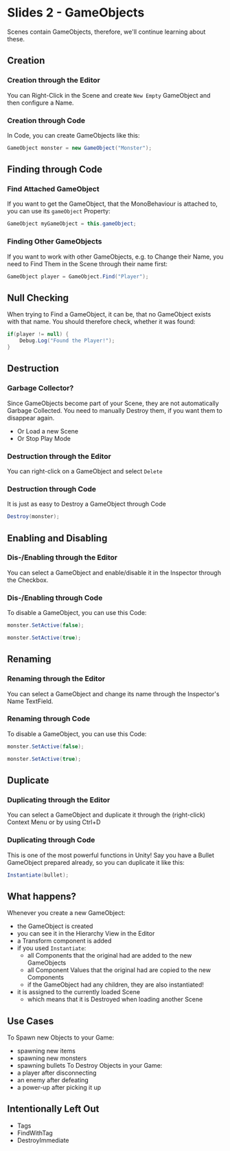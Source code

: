 # Slides 2 - GameObjects

Scenes contain GameObjects, therefore, we'll continue learning about these.

## Creation

### Creation through the Editor
You can Right-Click in the Scene and create `New Empty` GameObject and then configure a Name.

### Creation through Code
In Code, you can create GameObjects like this:

```csharp
GameObject monster = new GameObject("Monster");
```

## Finding through Code

### Find Attached GameObject
If you want to get the GameObject, that the MonoBehaviour is attached to, you can use its `gameObject` Property:
```csharp
GameObject myGameObject = this.gameObject;
```

### Finding Other GameObjects

If you want to work with other GameObjects, e.g. to Change their Name, you need to Find Them in the Scene through their name first:
```csharp
GameObject player = GameObject.Find("Player");
```

## Null Checking
When trying to Find a GameObject, it can be, that no GameObject exists with that name. You should therefore check, whether it was found:

```csharp
if(player != null) {
    Debug.Log("Found the Player!");
}
```

## Destruction

### Garbage Collector?
Since GameObjects become part of your Scene, they are not automatically Garbage Collected. You need to manually Destroy them, if you want them to disappear again.
- Or Load a new Scene
- Or Stop Play Mode

### Destruction through the Editor
You can right-click on a GameObject and select `Delete`

### Destruction through Code
It is just as easy to Destroy a GameObject through Code
```csharp
Destroy(monster);
```

## Enabling and Disabling

### Dis-/Enabling through the Editor
You can select a GameObject and enable/disable it in the Inspector through the Checkbox.

### Dis-/Enabling through Code
To disable a GameObject, you can use this Code:
```csharp
monster.SetActive(false);
```

```csharp
monster.SetActive(true);
```

## Renaming

### Renaming through the Editor
You can select a GameObject and change its name through the Inspector's Name TextField.

### Renaming through Code
To disable a GameObject, you can use this Code:
```csharp
monster.SetActive(false);
```

```csharp
monster.SetActive(true);
```

## Duplicate

### Duplicating through the Editor
You can select a GameObject and duplicate it through the (right-click) Context Menu or by using Ctrl+D

### Duplicating through Code
This is one of the most powerful functions in Unity! Say you have a Bullet GameObject prepared already, so you can duplicate it like this:

```csharp
Instantiate(bullet);
```

## What happens?
Whenever you create a new GameObject:
- the GameObject is created
- you can see it in the Hierarchy View in the Editor
- a Transform component is added
- if you used `Instantiate`:
  - all Components that the original had are added to the new GameObjects
  - all Component Values that the original had are copied to the new Components
  - if the GameObject had any children, they are also instantiated!
- it is assigned to the currently loaded Scene
  - which means that it is Destroyed when loading another Scene

## Use Cases
To Spawn new Objects to your Game:
- spawning new items
- spawning new monsters
- spawning bullets
To Destroy Objects in your Game:
- a player after disconnecting
- an enemy after defeating
- a power-up after picking it up

## Intentionally Left Out
- Tags
- FindWithTag
- DestroyImmediate